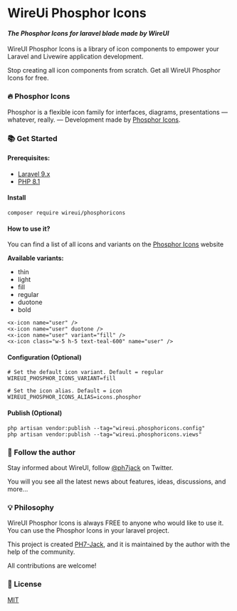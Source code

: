 # WireUi Phosphor Icons
#### _The Phosphor Icons for laravel blade made by WireUI_
WireUI Phosphor Icons is a library of icon components to empower your Laravel and Livewire application development.

Stop creating all icon components from scratch. Get all WireUI Phosphor Icons for free.


### 🔥 Phosphor Icons
Phosphor is a flexible icon family for interfaces, diagrams, presentations — whatever, really. — Development made by [Phosphor Icons].


### 📚 Get Started
#### Prerequisites:
* [Laravel 9.x](https://laravel.com)
* [PHP 8.1](https://www.php.net/releases/8.1/en.php)

#### Install
```
composer require wireui/phosphoricons
```

#### How to use it?
You can find a list of all icons and variants on the [Phosphor Icons] website

**Available variants:**
- thin
- light
- fill
- regular
- duotone
- bold

```
<x-icon name="user" />
<x-icon name="user" duotone />
<x-icon name="user" variant="fill" />
<x-icon class="w-5 h-5 text-teal-600" name="user" />
```

#### Configuration (Optional)
```
# Set the default icon variant. Default = regular
WIREUI_PHOSPHOR_ICONS_VARIANT=fill

# Set the icon alias. Default = icon
WIREUI_PHOSPHOR_ICONS_ALIAS=icons.phosphor
```

#### Publish (Optional)
```
php artisan vendor:publish --tag="wireui.phosphoricons.config"
php artisan vendor:publish --tag="wireui.phosphoricons.views"
```


### 📣 Follow the author
Stay informed about WireUI, follow [@ph7jack] on Twitter.

You will you see all the latest news about features, ideas, discussions, and more...


### 💡 Philosophy
WireUI Phosphor Icons is always FREE to anyone who would like to use it.
You can use the Phosphor Icons in your laravel project.

This project is created [PH7-Jack], and it is maintained by the author with the help of the community.

All contributions are welcome!


### 📝 License

[MIT](https://opensource.org/licenses/MIT)


[PH7-Jack]: <https://github.com/PH7-Jack>
[@ph7jack]: <https://twitter.com/ph7jack>
[Phosphor Icons]: <https://phosphoricons.com>
